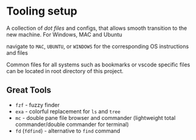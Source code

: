 # Tooling setup 

A collection of _dot files_ and configs, that allows smooth transition to the new machine. For Windows, MAC and Ubuntu

navigate to `MAC`, `UBUNTU`, or `WINDOWS` for the corresponding OS instructions and files

Common files for all systems such as bookmarks or vscode specific files can be located in root directory of this project.

## Great Tools

* `fzf` - fuzzy finder 
* `exa` - colorful replacement for `ls` and `tree`
* `mc` - double pane file browser and commander (lightweight total commander/double commander for terminal) 
* `fd` (`fdfind`) - alternative to `find` command 